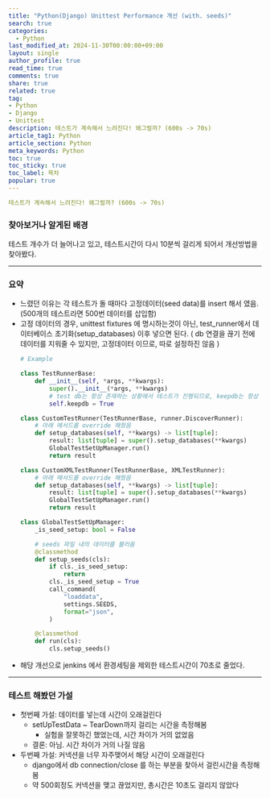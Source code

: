 ```yaml
---
title: "Python(Django) Unittest Performance 개선 (with. seeds)"
search: true
categories:
  - Python
last_modified_at: 2024-11-30T00:00:00+09:00
layout: single
author_profile: true
read_time: true
comments: true
share: true
related: true
tag:
- Python
- Django
- Unittest
description: 테스트가 계속해서 느려진다! 왜그럴까? (600s -> 70s)
article_tag1: Python
article_section: Python
meta_keywords: Python
toc: true
toc_sticky: true
toc_label: 목차
popular: true
---
```


```yaml
테스트가 계속해서 느려진다! 왜그럴까? (600s -> 70s)
```

### 찾아보거나 알게된 배경

테스트 개수가 더 늘어나고 있고, 테스트시간이 다시 10분씩 걸리게 되어서 개선방법을 찾아봤다.

---

### 요약

- 느렸던 이유는 각 테스트가 돌 때마다 고정데이터(seed data)를 insert 해서 였음. (500개의 테스트라면 500번 데이터를 삽입함)
- 고정 데이터의 경우, unittest fixtures 에 명시하는것이 아닌, test_runner에서 데이터베이스 초기화(setup_databases) 이후 넣으면 된다. ( db 연결을 끊기 전에 데이터를 지워줄 수 있지만, 고정데이터 이므로, 따로 설정하진 않음 )
  ```python
  # Example

  class TestRunnerBase:
      def __init__(self, *args, **kwargs):
          super().__init__(*args, **kwargs)
          # test db는 항상 존재하는 상황에서 테스트가 진행되므로, keepdb는 항상 True로 해놓는다.
          self.keepdb = True

  class CustomTestRunner(TestRunnerBase, runner.DiscoverRunner):
      # 아래 메서드를 override 해줬음
      def setup_databases(self, **kwargs) -> list[tuple]:
          result: list[tuple] = super().setup_databases(**kwargs)
          GlobalTestSetUpManager.run()
          return result

  class CustomXMLTestRunner(TestRunnerBase, XMLTestRunner):
      # 아래 메서드를 override 해줬음
      def setup_databases(self, **kwargs) -> list[tuple]:
          result: list[tuple] = super().setup_databases(**kwargs)
          GlobalTestSetUpManager.run()
          return result

  class GlobalTestSetUpManager:
      _is_seed_setup: bool = False

      # seeds 파일 내의 데이터를 불러옴
      @classmethod
      def setup_seeds(cls):
          if cls._is_seed_setup:
              return
          cls._is_seed_setup = True
          call_command(
              "loaddata",
              settings.SEEDS,
              format="json",
          )

      @classmethod
      def run(cls):
          cls.setup_seeds()
  ```
- 해당 개선으로 jenkins 에서 환경세팅을 제외한 테스트시간이 70초로 줄었다.

---

### 테스트 해봤던 가설
- 첫번째 가설: 데이터를 넣는데 시간이 오래걸린다
  - setUpTestData ~ TearDown까지 걸리는 시간을 측정해봄
    - 실험을 잘못하긴 했었는데, 시간 차이가 거의 없었음
  - 결론: 아님. 시간 차이가 거의 나질 않음
- 두번째 가설: 커넥션을 너무 자주맺어서 해당 시간이 오래걸린다
  - django에서 db connection/close 를 하는 부분을 찾아서 걸린시간을 측정해봄
  - 약 500회정도 커넥션을 맺고 끊었지만, 총시간은 10초도 걸리지 않았다
